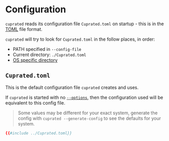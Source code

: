# Configuration
`cuprated` reads its configuration file `Cuprated.toml` on startup - this is in the [TOML](https://toml.io) file format.

`cuprated` will try to look for `Cuprated.toml` in the follow places, in order:
- PATH specified in `--config-file`
- Current directory: `./Cuprated.toml`
- [OS specific directory](./resources/disk.md)

## `Cuprated.toml`
This is the default configuration file `cuprated` creates and uses.

If `cuprated` is started with no [`--options`](./cli.md), then the configuration used will be equivalent to this config file.

> Some values may be different for your exact system, generate the config with `cuprated --generate-config` to see the defaults for your system. 

```toml
{{#include ../Cuprated.toml}}
```
